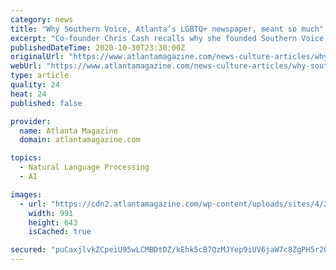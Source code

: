 ```yaml
---
category: news
title: "Why Southern Voice, Atlanta’s LGBTQ+ newspaper, meant so much"
excerpt: "Co-founder Chris Cash recalls why she founded Southern Voice, and why having an independent queer news outlet remains imperative in 2020."
publishedDateTime: 2020-10-30T23:30:00Z
originalUrl: "https://www.atlantamagazine.com/news-culture-articles/why-southern-voice-atlantas-lgbtq-newspaper-meant-so-much/"
webUrl: "https://www.atlantamagazine.com/news-culture-articles/why-southern-voice-atlantas-lgbtq-newspaper-meant-so-much/"
type: article
quality: 24
heat: 24
published: false

provider:
  name: Atlanta Magazine
  domain: atlantamagazine.com

topics:
  - Natural Language Processing
  - AI

images:
  - url: "https://cdn2.atlantamagazine.com/wp-content/uploads/sites/4/2020/10/southernvoice01_courtesy.jpg"
    width: 991
    height: 643
    isCached: true

secured: "puCaxjlvkZCpeiU95wLCMBDtDZ/kEhk5cB7QzMJYep9iUV6jaW7c8ZgPH5r207io6c29r14vGp9TQZ5/tC31Gpw1Hm01Nu84AGZKnLuie+e/MEqK/2f8LZGK537khlJlwkwSLSMJWgOSeKzvi8Oy4L81FMtAGTco6G0kawoth/RSFjgI5DSFSV9MXzOG4/+FwsnOXgYmk/JcG1n9A+gqEOr/FevvV2laOvYKpb1dI2omfOc3N7po3gSVBtUIPfNzGodl1LRvCARNCmx3bo0O/cYCOiV/awSUODrY7TSi2Gd4W05WIZQv3+hR1rQInLMLu2AmoS5L6x88UCnlypQjmogse4rWU/4LVnyF8lpQnSY=;xico6NrIw1y1iQmcd0IH/Q=="
---
```


